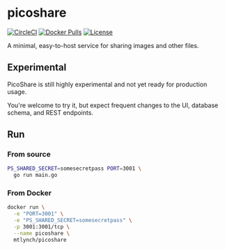 # picoshare

[![CircleCI](https://circleci.com/gh/mtlynch/picoshare.svg?style=svg)](https://circleci.com/gh/mtlynch/picoshare)
[![Docker Pulls](https://img.shields.io/docker/pulls/mtlynch/picoshare.svg?maxAge=86400)](https://hub.docker.com/r/mtlynch/picoshare/)
[![License](http://img.shields.io/:license-agpl-blue.svg?style=flat-square)](LICENSE)

A minimal, easy-to-host service for sharing images and other files.

## Experimental

PicoShare is still highly experimental and not yet ready for production usage.

You're welcome to try it, but expect frequent changes to the UI, database schema, and REST endpoints.

## Run

### From source

```bash
PS_SHARED_SECRET=somesecretpass PORT=3001 \
  go run main.go
```

### From Docker

```bash
docker run \
  -e "PORT=3001" \
  -e "PS_SHARED_SECRET=somesecretpass" \
  -p 3001:3001/tcp \
  --name picoshare \
  mtlynch/picoshare
```
